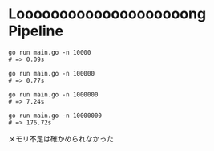 # Loooooooooooooooooooong Pipeline

```shell
go run main.go -n 10000
# => 0.09s

go run main.go -n 100000
# => 0.77s

go run main.go -n 1000000
# => 7.24s

go run main.go -n 10000000
# => 176.72s
```

メモリ不足は確かめられなかった
